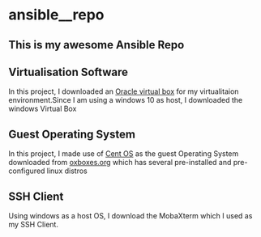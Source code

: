 # ansible__repo

This is my awesome Ansible Repo
---
## Virtualisation Software
In this project, I downloaded  an [Oracle virtual box](https://download.virtualbox.org/virtualbox/7.0.6/VirtualBox-7.0.6-155176-Win.exe, "Download Cirtual Box Here") for my virtualitaion environment.Since I am using a windows 10 as host, I downloaded the windows Virtual Box

## Guest Operating System
In this project, I made use of [Cent OS](https://sourceforge.net/projects/osboxes/files/v/vb/10-C-nt/9/Workstation/64bit.7z/download, "Download CentOS") as the guest Operating System downloaded from [oxboxes.org](https://www.osboxes.org/,"osboxes") which has several pre-installed and pre-configured linux distros

## SSH Client
Using windows as a host OS, I download the MobaXterm which I used as my SSH Client.
